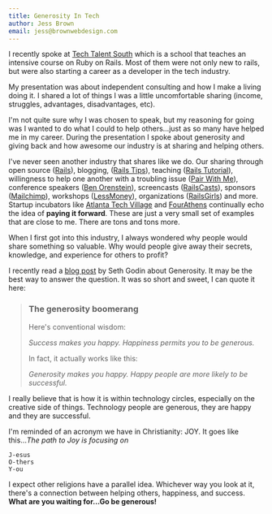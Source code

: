 ```yaml
---
title: Generosity In Tech
author: Jess Brown
email: jess@brownwebdesign.com
---
```


I recently spoke at [Tech Talent South][1] which is a school that
teaches an intensive course on Ruby on Rails. Most of them were not only
new to rails, but were also starting a career as a developer in the tech
industry.  

My presentation was about independent consulting and how I make a living
doing it. I shared a lot of things I was a little uncomfortable sharing
(income, struggles, advantages, disadvantages, etc). 

I'm not quite sure why I was chosen to speak, but my reasoning for going
was I wanted to do what I could to help others...just as so many have
helped me in my career.  During the presentation I spoke about
generosity and giving back and how awesome our industry is at sharing
and helping others.

I've never seen another industry that shares like we do.  Our sharing
through open source ([Rails][]), blogging, ([Rails Tips][]), teaching
([Rails Tutorial][]), willingness to help one another with a
troubling issue ([Pair With Me][]), conference speakers ([Ben
Orenstein][]), screencasts ([RailsCasts][]), sponsors ([Mailchimp][]),
workshops ([LessMoney][]), organizations ([RailsGirls][]) and more.
Startup incubators like [Atlanta Tech Village][] and [FourAthens][]
continually echo the idea of **paying it forward**. These are just a very
small set of examples that are close to me. There are tons and tons
more.

When I first got into this industry, I always wondered why people would
share something so valuable. Why would people give away their secrets,
knowledge, and experience for others to profit?

I recently read a [blog post][2] by Seth Godin about Generosity.  It may be
the best way to answer the question. It was so short and sweet, I can
quote it here:

> ### The generosity boomerang
>
> Here's conventional wisdom:
> 
> *Success makes you happy. Happiness permits you to be generous.*
> 
> In fact, it actually works like this:
> 
> *Generosity makes you happy. Happy people are more likely to be
> successful.*

I really believe that is how it is within technology circles, especially
on the creative side of things. Technology people are generous, they are
happy and they are successful.

I'm reminded of an acronym we have in Christianity: JOY. It goes like
this...*The path to Joy is focusing on*

    J-esus  
    O-thers  
    Y-ou  

I expect other religions have a parallel idea. Whichever way you look at
it, there's a connection between helping others, happiness, and success.
**What are you waiting for...Go be generous!**

[1]:http://techtalentsouth.com
[Mailchimp]:http://www.mailchimp.com
[Rails Tips]:http://www.railstips.org/
[Pair With Me]:http://www.pairprogramwith.me/
[Rails Tutorial]:http://ruby.railstutorial.org/
[Ben Orenstein]:http://vimeo.com/61087282
[RailsCasts]:http://railscasts.com/
[RailsGirls]:http://railsgirls.com/
[LessMoney]:http://lessmoney.lesseverything.com/
[Rails]:http://rubyonrails.org/
[Atlanta Tech Village]:http://atlantatechvillage.com/
[FourAthens]:http://www.fourathens.com/
[2]:http://sethgodin.typepad.com/seths_blog/2014/04/the-generosity-boomerang.html
